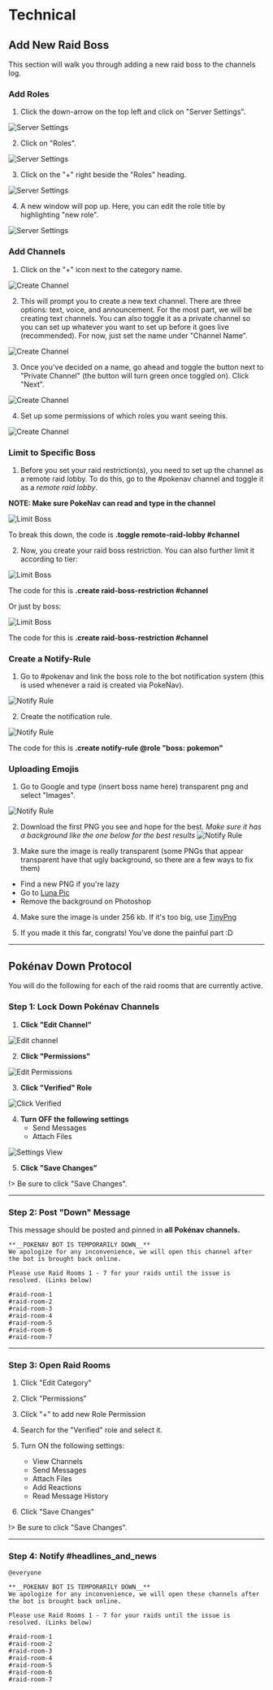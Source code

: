 # Technical 

## Add New Raid Boss
This section will walk you through adding a new raid boss to the channels log. 

### Add Roles

1. Click the down-arrow on the top left and click on "Server Settings".

![Server Settings](assets/img/technical/add-boss-1.png ':size=250')

2. Click on "Roles".

![Server Settings](assets/img/technical/add-boss-2.png ':size=250')

3. Click on the "+" right beside the "Roles" heading.

![Server Settings](assets/img/technical/add-boss-3.png ':size=250')

4. A new window will pop up. Here, you can edit the role title by highlighting "new role".

![Server Settings](assets/img/technical/add-boss-4.png)

### Add Channels

1. Click on the "+" icon next to the category name.

![Create Channel](assets/img/technical/create-channel-1.PNG ':size=250')

2. This will prompt you to create a new text channel. There are three options: text, voice, and announcement. For the most part, we will be creating text channels. You can also toggle it as a private channel so you can set up whatever you want to set up before it goes live (recommended).
For now, just set the name under "Channel Name".

![Create Channel](assets/img/technical/create-channel-2.PNG ':size=250')

3. Once you've decided on a name, go ahead and toggle the button next to "Private Channel" (the button will turn green once toggled on). Click "Next".

![Create Channel](assets/img/technical/create-channel-3.PNG ':size=250')

4. Set up some permissions of which roles you want seeing this.

![Create Channel](assets/img/technical/create-channel-4.PNG ':size=250')

### Limit to Specific Boss

1. Before you set your raid restriction(s), you need to set up the channel as a remote raid lobby. To do this, go to the #pokenav channel and toggle it as a *remote raid lobby*.

**NOTE: Make sure PokeNav can read and type in the channel**

![Limit Boss](assets/img/technical/limit-1.PNG ':size=250')

To break this down, the code is **.toggle remote-raid-lobby #channel**

2. Now, you create your raid boss restriction. You can also further limit it according to tier:

![Limit Boss](assets/img/technical/limit-2.PNG ':size=250')

The code for this is **.create raid-boss-restriction #channel <tier>**

Or just by boss:

![Limit Boss](assets/img/technical/limit-3.PNG ':size=250')

The code for this is **.create raid-boss-restriction #channel <boss>**

### Create a Notify-Rule 

1. Go to #pokenav and link the boss role to the bot notification system (this is used whenever a raid is created via PokeNav).

![Notify Rule](assets/img/technical/rule-1.PNG ':size=250')

2. Create the notification rule.

![Notify Rule](assets/img/technical/rule-2.PNG ':size=250')

The code for this is **.create notify-rule @role "boss: pokemon"**

### Uploading Emojis 

1. Go to Google and type (insert boss name here) transparent png and select "Images".

![Notify Rule](assets/img/technical/froakie.png ':size=250')

2. Download the first PNG you see and hope for the best.
*Make sure it has a background like the one below for the best results*
![Notify Rule](assets/img/technical/froakie-transparent.png ':size=250')

3. Make sure the image is really transparent (some PNGs that appear transparent have that ugly background, so there are a few ways to fix them)
- Find a new PNG if you're lazy
- Go to [Luna Pic](https://www12.lunapic.com/editor/?action=transparent)
- Remove the background on Photoshop

4. Make sure the image is under 256 kb. If it's too big, use [TinyPng](https://tinypng.com/)

5. If you made it this far, congrats! You've done the painful part :D
---

## Pokénav Down Protocol
You will do the following for each of the raid rooms that are currently active.

### Step 1: Lock Down Pokénav Channels

1. **Click "Edit Channel"**

![Edit channel](assets/img/technical/pokenav-down-lockdown-1.png ':size=250')

2. **Click "Permissions"**

![Edit Permissions](assets/img/technical/pokenav-down-lockdown-2.png ':size=250')

3. **Click "Verified" Role**

![Click Verified](assets/img/technical/pokenav-down-lockdown-3.png ':size=250')

4. **Turn OFF the following settings**
	- Send Messages
	- Attach Files

![Settings View](assets/img/technical/pokenav-down-lockdown-4.png ':size=250')

5. **Click "Save Changes"**

!> Be sure to click "Save Changes". 

---

### Step 2: Post "Down" Message

This message should be posted and pinned in **all Pokénav channels.**

```
**__POKENAV BOT IS TEMPORARILY DOWN__**
We apologize for any inconvenience, we will open this channel after the bot is brought back online. 

Please use Raid Rooms 1 - 7 for your raids until the issue is resolved. (Links below)

#raid-room-1 
#raid-room-2 
#raid-room-3 
#raid-room-4 
#raid-room-5 
#raid-room-6 
#raid-room-7
```
---

### Step 3: Open Raid Rooms

1. Click "Edit Category"

2. Click "Permissions"

3. Click "+" to add new Role Permission

4. Search for the "Verified" role and select it.

5. Turn ON the following settings:
	- View Channels
	- Send Messages
	- Attach Files
	- Add Reactions
	- Read Message History

6. Click "Save Changes"

!> Be sure to click "Save Changes".

---

### Step 4: Notify #headlines_and_news

```
@everyone

**__POKENAV BOT IS TEMPORARILY DOWN__**
We apologize for any inconvenience, we will open these channels after the bot is brought back online. 

Please use Raid Rooms 1 - 7 for your raids until the issue is resolved. (Links below)

#raid-room-1 
#raid-room-2 
#raid-room-3 
#raid-room-4 
#raid-room-5 
#raid-room-6 
#raid-room-7
```